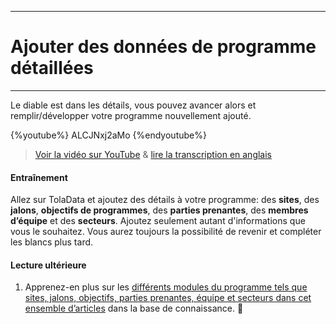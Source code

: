 ****
# Ajouter des données de programme détaillées 
---

Le diable est dans les détails, vous pouvez avancer alors et remplir/développer votre programme nouvellement ajouté. 

{%youtube%} ALCJNxj2aMo {%endyoutube%}  
> [Voir la vidéo sur YouTube](https://www.youtube.com/embed/ALCJNxj2aMo?rel=0) & [lire la transcription en anglais](https://docs.google.com/document/d/1DCaeMviBwSO5hGSfeh6Y9McPI6D1dzxJyDs5kKa4wug/edit#heading=h.qlyc9i89r3ud)

#### Entraînement

Allez sur TolaData et ajoutez des détails à votre programme: des **sites**, des **jalons**, **objectifs de programmes**, des **parties prenantes**, des **membres d’équipe** et des **secteurs**. Ajoutez seulement autant d'informations que vous le souhaitez. Vous aurez toujours la possibilité de revenir et compléter les blancs plus tard. 

#### Lecture ultérieure

1. Apprenez-en plus sur les [différents modules du programme tels que sites, jalons, objectifs, parties prenantes, équipe et secteurs dans cet ensemble d’articles](https://help.toladata.com/fr/programs/program-modules.html) dans la base de connaissance. 


